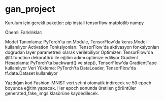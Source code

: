 # gan_project

Kurulum için gerekli paketler:
pip install tensorflow matplotlib numpy

Önemli Farklılıklar:

Model Tanımlama: PyTorch'ta nn.Module, TensorFlow'da keras.Model kullanılıyor
Activation Fonksiyonları: TensorFlow'da aktivasyon fonksiyonları doğrudan layer parametresi olarak verilebiliyor
Optimizer: TensorFlow'da @tf.function dekoratörü ile eğitim adımı optimize ediliyor
Gradient Hesaplama: PyTorch'ta backward() ve step(), TensorFlow'da GradientTape kullanılıyor
Veri Yükleme: PyTorch'ta DataLoader, TensorFlow'da tf.data.Dataset kullanılıyor

Yazdığım kod Fashion-MNIST veri setini otomatik indirecek ve 50 epoch boyunca eğitim yapacak.
Her epoch sonunda üretilen görüntüler generated_fake_imgs klasörüne kaydedilecek.

